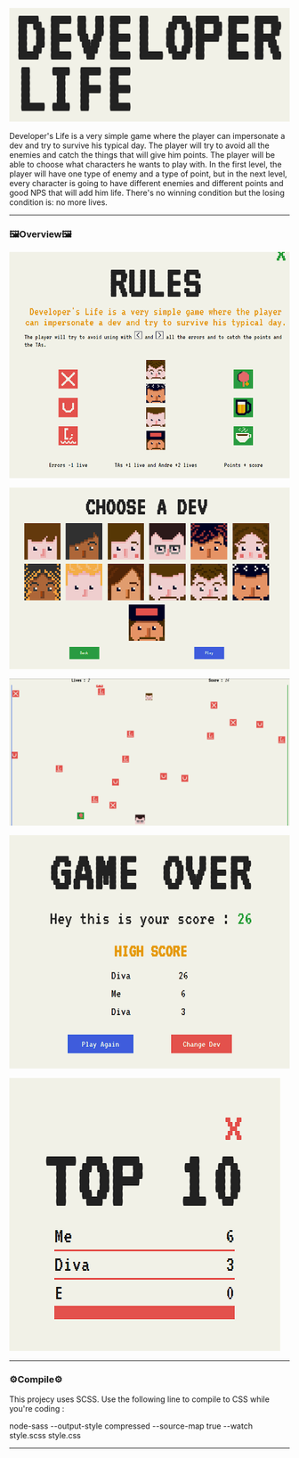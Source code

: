 ![img2](for_GitHub/Screenshot_0.png)

Developer's Life is a very simple game where the player can impersonate a dev and try to survive his typical day.
The player will try to avoid all the enemies and catch the things that will give him points.
The player will be able to choose what characters he wants to play with.
In the first level, the player will have one type of enemy and a type of point, but in the next level, every character is going to have different enemies and different points and good NPS that will add him life.
There's no winning condition but the losing condition is: no more lives.

---

### 🖼Overview🖼

![img2](for_GitHub/Screenshot_5.png)

![img2](for_GitHub/Screenshot_4.png)

![img2](for_GitHub/Screenshot_3.png)

![img2](for_GitHub/Screenshot_2.png)

![img1](for_GitHub/Screenshot_1.png)

---

### ⚙Compile⚙

This projecy uses SCSS. Use the following line to compile to CSS while you're coding :

node-sass --output-style compressed --source-map true --watch style.scss style.css

---